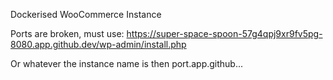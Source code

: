 Dockerised WooCommerce Instance

Ports are broken, must use:
https://super-space-spoon-57g4qpj9xr9fv5pg-8080.app.github.dev/wp-admin/install.php


Or whatever the instance name is then port.app.github...
